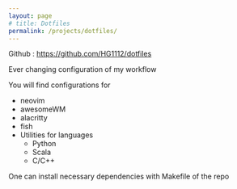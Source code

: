 ```yaml
---
layout: page
# title: Dotfiles
permalink: /projects/dotfiles/
---
```


Github : https://github.com/HG1112/dotfiles

Ever changing configuration of my workflow

You will find configurations for
- neovim 
- awesomeWM
- alacritty
- fish
- Utilities for languages 
  - Python
  - Scala
  - C/C++

One can install necessary dependencies with Makefile of the repo
